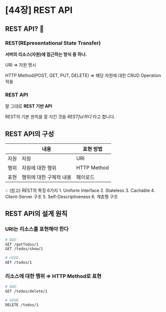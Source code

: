 # [44장] REST API

## REST API? 🤔

### REST(REpresentational State Transfer)

**서버의 리소스(자원)에 접근하는 방식 중 하나.**

URI ⇒ 자원 명시

HTTP Method(POST, GET, PUT, DELETE) ⇒ 해당 자원에 대한 CRUD Operation 적용

### REST API

말 그대로 **REST 기반 API**

REST의 기본 원칙을 잘 지킨 것을 _RESTful하다_ 라고 합니다.

## REST API의 구성

|      | 내용                    | 표현 방법   |
| ---- | ----------------------- | ----------- |
| 자원 | 자원                    | URI         |
| 행위 | 자원에 대한 행위        | HTTP Method |
| 표현 | 행위에 대한 구체적 내용 | 페이로드    |

<aside>
💡 (참고) REST의 특징 6가지
1. Uniform Interface
2. Stateless
3. Cachable
4. Client-Server 구조
5. Self-Descriptiveness
6. 계층형 구조

</aside>

## REST API의 설계 원칙

### URI는 리소스를 표현해야 한다

```bash
# BAD
GET /getTodos/1
GET /todos/show/1

# GOOD
GET /todos/1
```

### 리소스에 대한 행위 ⇒ HTTP Method로 표현

```bash
# BAD
GET /todos/delete/1

# GOOD
DELETE /todos/1
```
